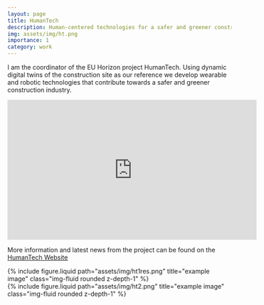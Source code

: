 ```yaml
---
layout: page
title: HumanTech
description: Human-centered technologies for a safer and greener construction industry
img: assets/img/ht.png
importance: 1
category: work
---
```


I am the coordinator of the EU Horizon project HumanTech.
Using dynamic digital twins of the construction site as our reference we develop wearable and robotic technologies that contribute towards a safer and greener construction industry.

<iframe width="560" height="315" src="https://www.youtube.com/embed/zV3gUrISKW4?si=hh5c25S1RELaquNa" title="YouTube video player" frameborder="0" allow="accelerometer; autoplay; clipboard-write; encrypted-media; gyroscope; picture-in-picture; web-share" referrerpolicy="strict-origin-when-cross-origin" allowfullscreen></iframe>

More information and latest news from the project can be found on the <a href="https://humantech-horizon.eu/"> HumanTech Website</a>


<div class="row">
    <div class="col-sm mt-3 mt-md-0">
        {% include figure.liquid path="assets/img/ht1res.png" title="example image" class="img-fluid rounded z-depth-1" %}
    </div>
</div>

<div class="row">
    <div class="col-sm mt-3 mt-md-0">
        {% include figure.liquid path="assets/img/ht2.png" title="example image" class="img-fluid rounded z-depth-1" %}
    </div>
</div>
